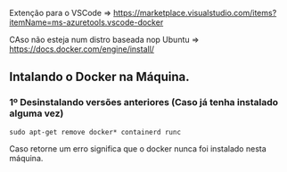 Extenção para o VSCode => https://marketplace.visualstudio.com/items?itemName=ms-azuretools.vscode-docker

CAso não esteja num distro baseada nop Ubuntu => https://docs.docker.com/engine/install/

## Intalando o Docker na Máquina.

### 1º Desinstalando versões anteriores (Caso já tenha instalado alguma vez)
```
sudo apt-get remove docker* containerd runc
```

Caso retorne um erro significa que o docker nunca foi instalado nesta máquina.

